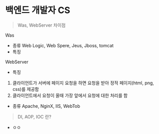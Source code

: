 # 백엔드 개발자 CS
> Was, WebServer 차이점
> 
Was 
- 종류
Web Logic, Web Spere, Jeus, Jboss, tomcat
- 특징

WebServer
- 특징
1. 클라이언트가 서버에 페이지 요청을 하면 요청을 받아 정적 페이지(html, png, css)를 제공함
2. 클라이언트에서 요청이 올때 가장 앞에서 요청에 대한 처리를 함

- 종류
Apache, NginX, IIS, WebTob


> DI, AOP, IOC 란?
- ㅇㅇ
